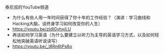 泰尼叔的YouTube频道
- 为什么有些人用一年时间获得了你十年的工作经验？（演讲：学习曲线和Hacking大脑，谈终身学习如何改变你的人生）
- https://youtu.be/zIdlGyhxjLU
- 再谈如何学习英语（为什么要建立以听力为主导的英语学习方式，以及如何轻松地突破英语听说读写）
- https://youtu.be/_l8Rn6tPs6o

